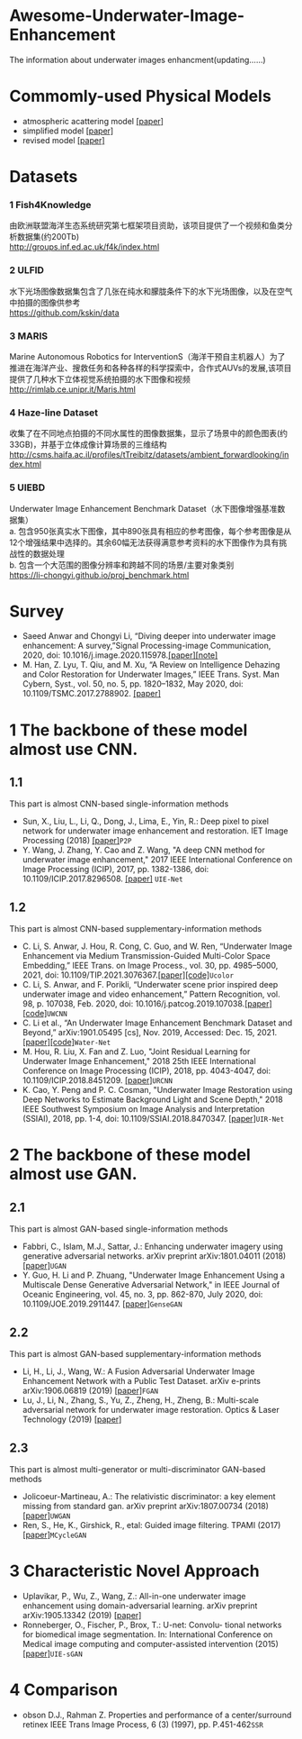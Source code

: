 # Awesome-Underwater-Image-Enhancement
The information about underwater images enhancment(updating……)

# Commomly-used Physical Models
* atmospheric acattering model [[paper]]()
* simplified model [[paper]](https://ieeexplore.ieee.org/document/6104148)
* revised model [[paper]](https://ieeexplore.ieee.org/document/8578801)

# Datasets
### 1 Fish4Knowledge <br>
由欧洲联盟海洋生态系统研究第七框架项目资助，该项目提供了一个视频和鱼类分析数据集(约200Tb) <br>
http://groups.inf.ed.ac.uk/f4k/index.html <br>
### 2 ULFID <br>
水下光场图像数据集包含了几张在纯水和朦胧条件下的水下光场图像，以及在空气中拍摄的图像供参考 <br>
https://github.com/kskin/data <br>
### 3 MARIS <br>
Marine Autonomous Robotics for InterventionS（海洋干预自主机器人）为了推进在海洋产业、搜救任务和各种各样的科学探索中，合作式AUVs的发展,该项目提供了几种水下立体视觉系统拍摄的水下图像和视频 <br>
http://rimlab.ce.unipr.it/Maris.html <br>
### 4 Haze-line Dataset <br>
收集了在不同地点拍摄的不同水属性的图像数据集，显示了场景中的颜色图表(约33GB)，并基于立体成像计算场景的三维结构 <br>
http://csms.haifa.ac.il/profiles/tTreibitz/datasets/ambient_forwardlooking/index.html <br>
### 5 UIEBD <br>
Underwater Image Enhancement Benchmark Dataset（水下图像增强基准数据集） <br>
  a. 包含950张真实水下图像，其中890张具有相应的参考图像，每个参考图像是从12个增强结果中选择的。其余60幅无法获得满意参考资料的水下图像作为具有挑战性的数据处理 <br>
  b. 包含一个大范围的图像分辨率和跨越不同的场景/主要对象类别 <br>
https://li-chongyi.github.io/proj_benchmark.html <br>

# Survey
* Saeed Anwar and Chongyi Li, “Diving deeper into underwater image enhancement: A survey,”Signal Processing-image Communication, 2020, doi: 10.1016/j.image.2020.115978.[[paper]](https://www.sciencedirect.com/science/article/abs/pii/S0923596520301478)[[note]](https://www.yuque.com/u12128212/yrs2r6/gu6n1o)
* M. Han, Z. Lyu, T. Qiu, and M. Xu, “A Review on Intelligence Dehazing and Color Restoration for Underwater Images,” IEEE Trans. Syst. Man Cybern, Syst., vol. 50, no. 5, pp. 1820–1832, May 2020, doi: 10.1109/TSMC.2017.2788902. [[paper]](https://ieeexplore.ieee.org/document/8267119)

# 1 The backbone of these model almost use CNN.
## 1.1
This part is almost CNN-based single-information methods
* Sun, X., Liu, L., Li, Q., Dong, J., Lima, E., Yin, R.: Deep pixel to pixel network for underwater image enhancement and restoration. IET Image Processing (2018) [[paper]](https://ietresearch.onlinelibrary.wiley.com/doi/10.1049/iet-ipr.2018.5237)`P2P`
* Y. Wang, J. Zhang, Y. Cao and Z. Wang, "A deep CNN method for underwater image enhancement," 2017 IEEE International Conference on Image Processing (ICIP), 2017, pp. 1382-1386, doi: 10.1109/ICIP.2017.8296508. [[paper]](https://ieeexplore.ieee.org/document/8296508) `UIE-Net`

## 1.2
This part is almost CNN-based supplementary-information methods
* C. Li, S. Anwar, J. Hou, R. Cong, C. Guo, and W. Ren, “Underwater Image Enhancement via Medium Transmission-Guided Multi-Color Space Embedding,” IEEE Trans. on Image Process., vol. 30, pp. 4985–5000, 2021, doi: 10.1109/TIP.2021.3076367.[[paper]](https://ieeexplore.ieee.org/document/9426457/)[[code]](https://github.com/Li-Chongyi/Ucolor)`Ucolor`
* C. Li, S. Anwar, and F. Porikli, “Underwater scene prior inspired deep underwater image and video enhancement,” Pattern Recognition, vol. 98, p. 107038, Feb. 2020, doi: 10.1016/j.patcog.2019.107038.[[paper]](https://linkinghub.elsevier.com/retrieve/pii/S0031320319303401)[[code]](https://github.com/saeed-anwar/UWCNN)`UWCNN`
* C. Li et al., “An Underwater Image Enhancement Benchmark Dataset and Beyond,” arXiv:1901.05495 [cs], Nov. 2019, Accessed: Dec. 15, 2021. [[paper]](http://arxiv.org/abs/1901.05495)[[code]](https://github.com/Li-Chongyi/Water-Net_Code)`Water-Net`
* M. Hou, R. Liu, X. Fan and Z. Luo, "Joint Residual Learning for Underwater Image Enhancement," 2018 25th IEEE International Conference on Image Processing (ICIP), 2018, pp. 4043-4047, doi: 10.1109/ICIP.2018.8451209. [[paper]](https://ieeexplore.ieee.org/document/8451209)`URCNN`
* K. Cao, Y. Peng and P. C. Cosman, "Underwater Image Restoration using Deep Networks to Estimate Background Light and Scene Depth," 2018 IEEE Southwest Symposium on Image Analysis and Interpretation (SSIAI), 2018, pp. 1-4, doi: 10.1109/SSIAI.2018.8470347. [[paper]](https://ieeexplore.ieee.org/document/8470347)`UIR-Net`

# 2 The backbone of these model almost use GAN.
## 2.1
This part is almost GAN-based single-information methods
* Fabbri, C., Islam, M.J., Sattar, J.: Enhancing underwater imagery using generative adversarial networks. arXiv preprint arXiv:1801.04011 (2018) [[paper]](https://scholar.google.com/scholar?q=Enhancing%20Underwater%20Imagery%20using%20Generative%20Adversarial%20Networks)`UGAN`
* Y. Guo, H. Li and P. Zhuang, "Underwater Image Enhancement Using a Multiscale Dense Generative Adversarial Network," in IEEE Journal of Oceanic Engineering, vol. 45, no. 3, pp. 862-870, July 2020, doi: 10.1109/JOE.2019.2911447. [[paper]](https://ieeexplore.ieee.org/document/8730425)`GenseGAN`

## 2.2
This part is almost GAN-based supplementary-information methods
* Li, H., Li, J., Wang, W.: A Fusion Adversarial Underwater Image Enhancement Network with a Public Test Dataset. arXiv e-prints arXiv:1906.06819 (2019) [[paper]](https://arxiv.org/abs/1906.06819)`FGAN`
* Lu, J., Li, N., Zhang, S., Yu, Z., Zheng, H., Zheng, B.: Multi-scale adversarial network for underwater image restoration. Optics & Laser Technology (2019) [[paper]](https://www.sciencedirect.com/science/article/pii/S003039921830690X?via%3Dihub)

## 2.3
This part is almost multi-generator or multi-discriminator GAN-based methods
* Jolicoeur-Martineau, A.: The relativistic discriminator: a key element missing from standard gan. arXiv preprint arXiv:1807.00734 (2018) [[paper]](https://scholar.google.com/scholar?q=The%20relativistic%20discriminator:%20a%20key%20element%20missing%20from%20standard%20GAN)`UWGAN`
* Ren, S., He, K., Girshick, R., etal: Guided image filtering. TPAMI (2017) [[paper]](https://link.springer.com/chapter/10.1007%2F978-3-642-15549-9_1)`MCycleGAN`

# 3 Characteristic Novel Approach
* Uplavikar, P., Wu, Z., Wang, Z.: All-in-one underwater image enhancement using domain-adversarial learning. arXiv preprint arXiv:1905.13342 (2019) [[paper]](https://scholar.google.com/scholar?q=All-in-One%20Underwater%20Image%20Enhancement%20Using%20Domain-Adversarial%20Learning)
* Ronneberger, O., Fischer, P., Brox, T.: U-net: Convolu- tional networks for biomedical image segmentation. In: International Conference on Medical image computing and computer-assisted intervention (2015) [[paper]](https://scholar.google.com/scholar?q=U-Net:%20Convolutional%20Networks%20for%20Biomedical%20Image%20Segmentation)`UIE-sGAN`

# 4 Comparison
* obson D.J., Rahman Z. Properties and performance of a center/surround retinex IEEE Trans Image Process, 6 (3) (1997), pp. P.451-462`SSR`
